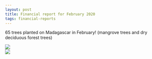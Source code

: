 ```yaml
---
layout: post
title: Financial report for February 2020
tags: financial-reports
---
```

65 trees planted on Madagascar in February!
(mangrove trees and dry deciduous forest trees)

<img src="{{site.url}}/images/reports/feb_2020.jpg" style="display: block; margin: auto;" />

<img src="{{site.url}}/images/reports/feb_2020_receipt.jpg" style="display: block; margin: auto;" />
